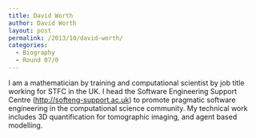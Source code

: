 ```yaml
---
title: David Worth
author: David Worth
layout: post
permalink: /2013/10/david-worth/
categories:
  - Biography
  - Round 07/0
---
```

I am a mathematician by training and computational scientist by job title working for STFC in the UK. I head the Software Engineering Support Centre (<a title="SESC" href="http://softeng-support.ac.uk" target="_blank">http://softeng-support.ac.uk</a>) to promote pragmatic software engineering in the computational science community. My technical work includes 3D quantification for tomographic imaging, and agent based modelling.